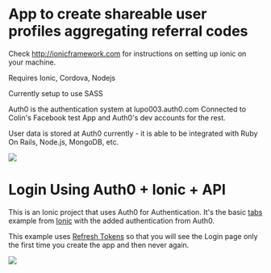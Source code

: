 # App to create shareable user profiles aggregating referral codes

Check http://ionicframework.com for instructions on setting up ionic on your machine. 

Requires Ionic, Cordova, Nodejs 

Currently setup to use SASS

Auth0 is the authentication system at lupo003.auth0.com
Connected to Colin's Facebook test App and Auth0's dev accounts for the rest.

User data is stored at Auth0 currently - it is able to be integrated with Ruby On Rails, Node.js, MongoDB, etc.

<img src="http://prntscr.com/8o3tt6" />


# Login Using Auth0 + Ionic + API 

This is an Ionic project that uses Auth0 for Authentication. 
It's the basic [tabs](https://github.com/driftyco/ionic-starter-tabs) example from [Ionic](http://ionicframework.com/) with the added authentication from Auth0.

This example uses [Refresh Tokens](https://github.com/auth0/auth0-angular/blob/master/docs/refreshToken.md) so that you will see the Login page only the first time you create the app and then never again.

<img src="https://cloudup.com/iMmARAM4VJZ+" />

